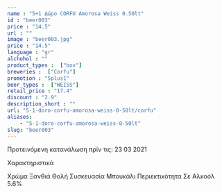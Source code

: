 ```yaml
---
name : "5+1 Δώρο CORFU Amorosa Weiss 0.50lt"
id : "beer003"
price : "14.5"
url : ""
image : "beer003.jpg"
price : "14.5"
language : "gr"
alchohol : ""
product_types :  ["box"]
breweries :  ["Corfu"]
promotion : "5plus1"
beer_types :  ["WEISS"]
retail_price : "17.4"
discount : "2.9"
description_short : ""
url: "5-1-doro-corfu-amorosa-weiss-0-50lt/corfu"
aliases: 
    - "5-1-doro-corfu-amorosa-weiss-0-50lt"
slug: "beer003"
---
```


Προτεινόμενη κατανάλωση πρίν τις: 23 03 2021

Χαρακτηριστικά

Χρώμα
Ξανθιά Θολή
Συσκευασία
Μπουκάλι
Περιεκτικότητα Σε Αλκοόλ
5.6%